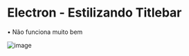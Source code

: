 # Electron - Estilizando Titlebar

<p> • Não funciona muito bem </p>

![image](https://user-images.githubusercontent.com/66530386/165847099-0fa50b63-f0d4-4627-9288-2b4a14fc3cba.png)


